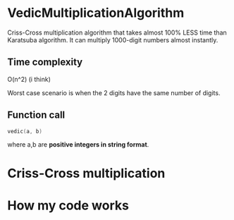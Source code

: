 # VedicMultiplicationAlgorithm
Criss-Cross multiplication algorithm that takes almost 100% LESS time than Karatsuba algorithm. It can multiply 1000-digit numbers almost instantly.
## Time complexity ##
O(n^2) (i think)

Worst case scenario is when the 2 digits have the same number of digits. 
## Function call ##
```cpp
vedic(a, b)
``` 
where a,b are **positive integers in string format**.

# Criss-Cross multiplication # 

# How my code works #

# #
